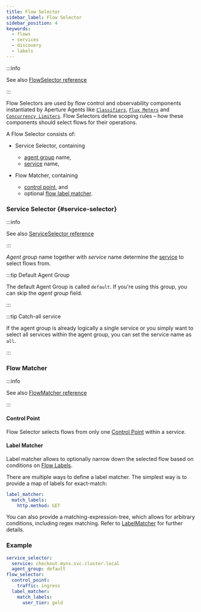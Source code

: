 ```yaml
---
title: Flow Selector
sidebar_label: Flow Selector
sidebar_position: 4
keywords:
  - flows
  - services
  - discovery
  - labels
---
```


:::info

See also [FlowSelector reference](/reference/policies/spec.md#flow-selector)

:::

Flow Selectors are used by flow control and observability components
instantiated by Aperture Agents like [`Classifiers`][classifier],
[`Flux Meters`][flux-meter] and [`Concurrency Limiters`][cl]. Flow Selectors
define scoping rules – how these components should select flows for their
operations.

A Flow Selector consists of:

- Service Selector, containing

  - [agent group][agent-group] name,
  - [service][service] name,

- Flow Matcher, containing
  - [control point][control-point], and
  - optional [flow label matcher](#label-matcher).

### Service Selector {#service-selector}

:::info

See also
[ServiceSelector reference](/reference/policies/spec.md#service-selector)

:::

_Agent group_ name together with _service_ name determine the [service][service]
to select flows from.

:::tip Default Agent Group

The default Agent Group is called `default`. If you're using this group, you can
skip the _agent group_ field.

:::

:::tip Catch-all service

If the agent group is already logically a single service or you simply want to
select all services within the agent group, you can set the service name as
`all`.

:::

### Flow Matcher

:::info

See also [FlowMatcher reference](/reference/policies/spec.md#flow-matcher)

:::

#### Control Point

Flow Selector selects flows from only one [Control Point][control-point] within
a service.

#### Label Matcher

Label matcher allows to optionally narrow down the selected flow based on
conditions on [Flow Labels][label].

There are multiple ways to define a label matcher. The simplest way is to
provide a map of labels for exact-match:

```yaml
label_matcher:
  match_labels:
    http.method: GET
```

You can also provide a matching-expression-tree, which allows for arbitrary
conditions, including regex matching. Refer to [LabelMatcher][label-matcher] for
further details.

### Example

```yaml
service_selector:
  service: checkout.myns.svc.cluster.local
  agent_group: default
flow_selector:
  control_point:
    traffic: ingress
  label_matcher:
    match_labels:
      user_tier: gold
```

[label]: /concepts/integrations/flow-control/flow-label.md
[control-point]: /concepts/integrations/flow-control/control-point.md
[service]: /concepts/integrations/flow-control/service.md
[agent-group]: /concepts/integrations/flow-control/service.md#agent-group
[flux-meter]: /concepts/integrations/flow-control/flux-meter.md
[cl]: components/concurrency-limiter.md
[classifier]: /concepts/integrations/flow-control/flow-classifier.md
[label-matcher]: /reference/policies/spec.md#label-matcher

